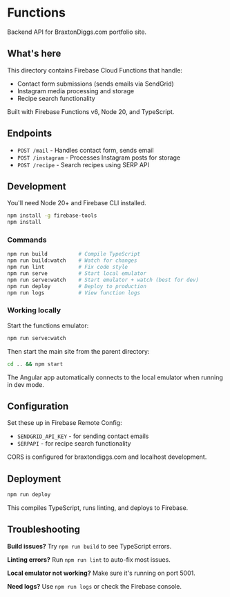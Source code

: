 # Functions

Backend API for BraxtonDiggs.com portfolio site.

## What's here

This directory contains Firebase Cloud Functions that handle:
- Contact form submissions (sends emails via SendGrid)
- Instagram media processing and storage
- Recipe search functionality

Built with Firebase Functions v6, Node 20, and TypeScript.

## Endpoints

- `POST /mail` - Handles contact form, sends email
- `POST /instagram` - Processes Instagram posts for storage
- `POST /recipe` - Search recipes using SERP API

## Development

You'll need Node 20+ and Firebase CLI installed.

```bash
npm install -g firebase-tools
npm install
```

### Commands

```bash
npm run build          # Compile TypeScript
npm run build:watch    # Watch for changes
npm run lint           # Fix code style
npm run serve          # Start local emulator
npm run serve:watch    # Start emulator + watch (best for dev)
npm run deploy         # Deploy to production
npm run logs           # View function logs
```

### Working locally

Start the functions emulator:
```bash
npm run serve:watch
```

Then start the main site from the parent directory:
```bash
cd .. && npm start
```

The Angular app automatically connects to the local emulator when running in dev mode.

## Configuration

Set these up in Firebase Remote Config:
- `SENDGRID_API_KEY` - for sending contact emails
- `SERPAPI` - for recipe search functionality

CORS is configured for braxtondiggs.com and localhost development.

## Deployment

```bash
npm run deploy
```

This compiles TypeScript, runs linting, and deploys to Firebase.

## Troubleshooting

**Build issues?** Try `npm run build` to see TypeScript errors.

**Linting errors?** Run `npm run lint` to auto-fix most issues.

**Local emulator not working?** Make sure it's running on port 5001.

**Need logs?** Use `npm run logs` or check the Firebase console.